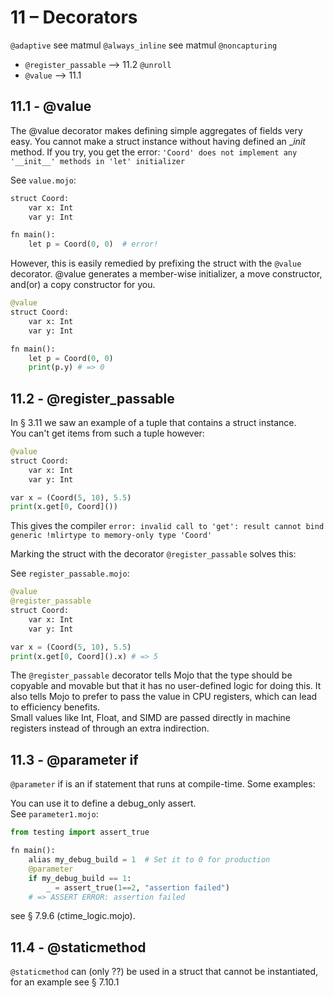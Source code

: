 # 11 – Decorators

`@adaptive`     see matmul
`@always_inline` see matmul
`@noncapturing`
- `@register_passable` --> 11.2
`@unroll`
- `@value` --> 11.1


## 11.1 - @value
The @value decorator makes defining simple aggregates of fields very easy.
You cannot make a struct instance without having defined an __init_ method. If you try, you get the error: `'Coord' does not implement any '__init__' methods in 'let' initializer`

See `value.mojo`:
```py
struct Coord:
    var x: Int
    var y: Int

fn main():
    let p = Coord(0, 0)  # error!
```

However, this is easily remedied by prefixing the struct with the `@value` decorator.
@value generates a member-wise initializer, a move constructor, and(or) a copy constructor for you.

```py
@value
struct Coord:
    var x: Int
    var y: Int

fn main():
    let p = Coord(0, 0)
    print(p.y) # => 0
```

## 11.2 - @register_passable
In § 3.11 we saw an example of a tuple that contains a struct instance.  
You can't get items from such a tuple however: 

```py
@value
struct Coord:
    var x: Int
    var y: Int

var x = (Coord(5, 10), 5.5)
print(x.get[0, Coord]())
```

This gives the compiler `error: invalid call to 'get': result cannot bind generic !mlirtype to memory-only type 'Coord'`

Marking the struct with the decorator `@register_passable` solves this:

See `register_passable.mojo`:
```py
@value
@register_passable
struct Coord:
    var x: Int
    var y: Int

var x = (Coord(5, 10), 5.5)
print(x.get[0, Coord]().x) # => 5
```

The `@register_passable` decorator tells Mojo that the type should be copyable and movable but that it has no user-defined logic for doing this. It also tells Mojo to prefer to pass the value in CPU registers, which can lead to efficiency benefits.  
Small values like Int, Float, and SIMD are passed directly in machine registers instead of through an extra indirection.

## 11.3 - @parameter if
`@parameter` if is an if statement that runs at compile-time.
Some examples:

You can use it to define a debug_only assert.  
See `parameter1.mojo`:
```py
from testing import assert_true

fn main():
    alias my_debug_build = 1  # Set it to 0 for production
    @parameter
    if my_debug_build == 1:
        _ = assert_true(1==2, "assertion failed")
    # => ASSERT ERROR: assertion failed
```

see § 7.9.6 (ctime_logic.mojo).

## 11.4 - @staticmethod
`@staticmethod` can (only ??) be used in a struct that cannot be instantiated, for an example see § 7.10.1

